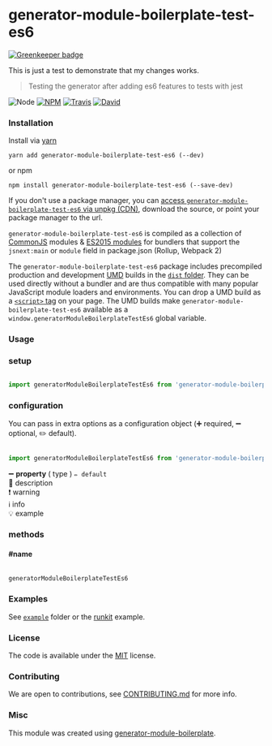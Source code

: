 # generator-module-boilerplate-test-es6

[![Greenkeeper badge](https://badges.greenkeeper.io/danielo515/generator-module-boilerplate-test-es6.svg)](https://greenkeeper.io/)

This is just a test to demonstrate that my changes works.

> Testing the generator after adding es6 features to tests with jest

![Node](https://img.shields.io/node/v/generator-module-boilerplate-test-es6.svg?style=flat-square)
[![NPM](https://img.shields.io/npm/v/generator-module-boilerplate-test-es6.svg?style=flat-square)](https://www.npmjs.com/package/generator-module-boilerplate-test-es6)
[![Travis](https://img.shields.io/travis/danielo515/generator-module-boilerplate-test-es6/master.svg?style=flat-square)](https://travis-ci.org/danielo515/generator-module-boilerplate-test-es6)
[![David](https://img.shields.io/david/danielo515/generator-module-boilerplate-test-es6.svg?style=flat-square)](https://david-dm.org/danielo515/generator-module-boilerplate-test-es6)


### Installation

Install via [yarn](https://github.com/yarnpkg/yarn)

	yarn add generator-module-boilerplate-test-es6 (--dev)

or npm

	npm install generator-module-boilerplate-test-es6 (--save-dev)


If you don't use a package manager, you can [access `generator-module-boilerplate-test-es6` via unpkg (CDN)](https://unpkg.com/generator-module-boilerplate-test-es6/), download the source, or point your package manager to the url.

`generator-module-boilerplate-test-es6` is compiled as a collection of [CommonJS](http://webpack.github.io/docs/commonjs.html) modules & [ES2015 modules](http://www.2ality.com/2014/09/es6-modules-final.html) for bundlers that support the `jsnext:main` or `module` field in package.json (Rollup, Webpack 2)

The `generator-module-boilerplate-test-es6` package includes precompiled production and development [UMD](https://github.com/umdjs/umd) builds in the [`dist` folder](https://unpkg.com/generator-module-boilerplate-test-es6/dist/). They can be used directly without a bundler and are thus compatible with many popular JavaScript module loaders and environments. You can drop a UMD build as a [`<script>` tag](https://unpkg.com/generator-module-boilerplate-test-es6) on your page. The UMD builds make `generator-module-boilerplate-test-es6` available as a `window.generatorModuleBoilerplateTestEs6` global variable.

### Usage

### setup

```js

import generatorModuleBoilerplateTestEs6 from 'generator-module-boilerplate-test-es6';

```

### configuration

You can pass in extra options as a configuration object (➕ required, ➖ optional, ✏️ default).

```js

import generatorModuleBoilerplateTestEs6 from 'generator-module-boilerplate-test-es6';

```

➖ **property** ( type ) ` ✏️ default `
<br/> 📝 description
<br/> ❗️ warning
<br/> ℹ️ info
<br/> 💡 example

### methods

#### #name

```js

generatorModuleBoilerplateTestEs6

```

### Examples

See [`example`](example/script.js) folder or the [runkit](https://runkit.com/danielo515/generator-module-boilerplate-test-es6) example.

### License

The code is available under the [MIT](LICENSE) license.

### Contributing

We are open to contributions, see [CONTRIBUTING.md](CONTRIBUTING.md) for more info.

### Misc

This module was created using [generator-module-boilerplate](https://github.com/duivvv/generator-module-boilerplate).
